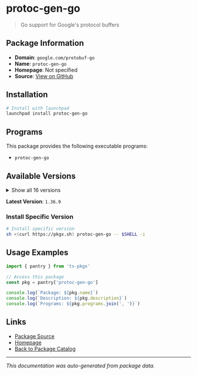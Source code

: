 # protoc-gen-go

> Go support for Google's protocol buffers

## Package Information

- **Domain**: `google.com/protobuf-go`
- **Name**: `protoc-gen-go`
- **Homepage**: Not specified
- **Source**: [View on GitHub](https://github.com/pkgxdev/pantry/tree/main/projects/google.com/protobuf-go/package.yml)

## Installation

```bash
# Install with launchpad
launchpad install protoc-gen-go
```

## Programs

This package provides the following executable programs:

- `protoc-gen-go`

## Available Versions

<details>
<summary>Show all 16 versions</summary>

- `1.36.9`, `1.36.8`, `1.36.7`, `1.36.6`, `1.36.5`
- `1.36.4`, `1.36.3`, `1.36.2`, `1.36.1`, `1.36.0`
- `1.35.2`, `1.35.1`, `1.34.2`, `1.34.1`, `1.34.0`
- `1.33.0`

</details>

**Latest Version**: `1.36.9`

### Install Specific Version

```bash
# Install specific version
sh <(curl https://pkgx.sh) protoc-gen-go -- $SHELL -i
```

## Usage Examples

```typescript
import { pantry } from 'ts-pkgx'

// Access this package
const pkg = pantry['protoc-gen-go']

console.log(`Package: ${pkg.name}`)
console.log(`Description: ${pkg.description}`)
console.log(`Programs: ${pkg.programs.join(', ')}`)
```

## Links

- [Package Source](https://github.com/pkgxdev/pantry/tree/main/projects/google.com/protobuf-go/package.yml)
- [Homepage](#)
- [Back to Package Catalog](../../../package-catalog.md)

---

*This documentation was auto-generated from package data.*

